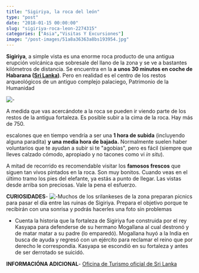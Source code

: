 ```yaml
---
title: "Sigiriya, la roca del león"
type: "post"
date: "2018-01-15 00:00:00"
slug: "sigiriya-roca-leon-2274315"
categories: ["Asia","Visitas Y Excursiones"]
image: "/post-images/51a8a36363a8bs193954.jpg"
---
```


 **Sigiriya**, a simple vista es una enorme roca producto de una antigua erupción volcánica que sobresale del llano de la zona y se ve a bastantes kilómetros de distancia. Se encuentra en la **a unos 30 minutos en coche de Habarana ([Sri Lanka](http://www.missviajes.com/ruta-sri-lanka-2267334/))**. Pero en realidad es el centro de los restos arqueológicos de un antiguo complejo palaciego, Patrimonio de la Humanidad  
  
![ - ](/post-images/51a8a36363a8bs193954.jpg "Sigiriya by missviajes")  
  
A medida que vas acercándote a la roca se pueden ir viendo parte de los restos de la antigua fortaleza. Es posible subir a la cima de la roca. Hay más de 750.  
  
escalones que en tiempo vendría a ser una **1 hora de subida** (incluyendo alguna paradita) **y una media hora de bajada.** Normalmente suelen haber voluntarios que te ayudan a subir si te "agobias", pero es fácil (siempre que lleves calzado cómodo, apropiado y no tacones como vi *in situ*).  
  
A mitad de recorrido es recomendable visitar los **famosos frescos** que siguen tan vivos pintados en la roca. Son muy bonitos. Cuando veas en el último tramo los pies del elefante, ya estás a punto de llegar. Las vistas desde arriba son preciosas. Vale la pena el esfuerzo.  
  
**CURIOSIDADES**- ![ - ](/post-images/51a8a340b664ds139767.jpg "frescos de Sigiriya by missviajes")Muchos de los srilankeses de la zona preparan picnics para pasar el día entre las ruinas de Sigiriya. Prepara el objetivo porque te recibirán con una sonrisa y podrás hacerles una foto sin problemas
- Cuenta la historia que la fortaleza de Sigiriya fue construida por el rey Kasyapa para defenderse de su hermano Mogallana al cual destronó y de matar matar a su padre (lo emparedó). Mogallana huyó a la India en busca de ayuda y regresó con un ejército para reclamar el reino que por derecho le correspondía. Kasyapa se escondió en su fortaleza y antes de ser derrotado se suicidó.

**INFORMACIÓNA ADICIONAL**- [Oficina de Turismo oficial de Sri Lanka](http://www.srilanka.travel/)